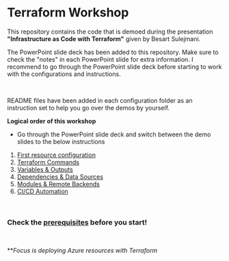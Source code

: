 # Terraform Workshop

This repository contains the code that is demoed during the presentation **"Infrastructure as Code with Terraform"** given by Besart Sulejmani. </br>

The PowerPoint slide deck has been added to this repository. Make sure to check the "notes" in each PowerPoint slide for extra information. I recommend to go through the PowerPoint slide deck before starting to work with the configurations and instructions.

</br>

README files have been added in each configuration folder as an instruction set to help you go over the demos by yourself.

**Logical order of this workshop**

- Go through the PowerPoint slide deck and switch between the demo slides to the below instructions

1. [First resource configuration](./Terraform/first-resource/README.md)
2. [Terraform Commands](./Terraform/first-resource#terraform-commands-demo)
3. [Variables & Outputs](./Terraform/variables%26outputs/README.md)
4. [Dependencies & Data Sources](./Terraform/dependencies%26datasources/README.md)
5. [Modules & Remote Backends](./Terraform/modules%26remotebackends/README.md)
6. [CI/CD Automation](./Terraform/cicdautomation/README.md)

</br>

### Check the [**prerequisites**](Prerequisites.md) before you start!

</br>

***Focus is deploying Azure resources with Terraform*